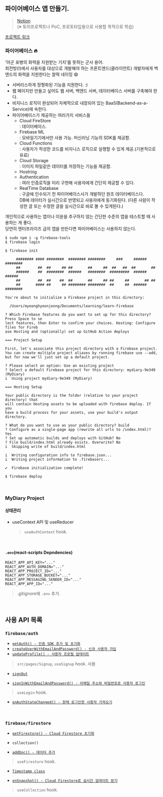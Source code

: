 ## 파이어베이스 앱 만들기.

> [Notion](https://paullabworkspace.notion.site/Firebase-43e93768fad149ba92765940411bf55a)<br />
> (※ 토이프로젝트나 PoC, 프로토타입용으로 사용할 목적으로 학습)

[프로젝트 링크](https://mydiary-9e349.web.app/)

### 파이어베이스 🔥

'아군 포병의 화력을 지원받는 기지'를 뜻하는 군사 용어.<br />
최전방(!)에서 사용자를 대상으로 개발해야 하는 프론트엔드(클라이언트) 개발자에게 백엔드의 화력을 지원한다는 찰떡 네이밍 😄<br />

- 서버리스하게 정형화된 기능을 지원한다. :)<br />
- 웹 페이지만 만들고 싶어도 웹 서버, 백엔드 서버, 데이터베이스 서버를 구축해야 한다.<br />
- 비지니스 로직이 완성되어 자체적으로 내장되어 있는 BaaS(Backend-as-a-Service)에 속한다.
- 파이어베이스가 제공하는 여러가지 서비스들
  - Cloud FireStore<br />
    : 데이터베이스.
  - Firebase ML<br />
    : 모바일기기에서만 사용 가능. 머신러닝 기능의 SDK를 제공함.
  - Cloud Functions<br />
    : 사용자가 작성한 코드를 비지니스 로직으로 실행할 수 있게 제공.(기본적으로 유료)
  - Cloud Storage<br />
    : 이미지 파일같은 데이터를 저장하는 기능을 제공함.
  - Hostring<br />
  - Authentication<br />
    : 여러 인증로직을 미리 구현해 사용자에게 간단히 제공할 수 있다.
  - RealTime Database<br />
    : 구글에 인수되기 전 파이어베이스사가 개발하던 원조 데이터베이스다.<br />
    DB에 데이터가 실시간으로 반영되고 사용자에게 동기화된다. (다른 사람이 작성한 글 또는 수정한 글을 실시간으로 바로 볼 수 있게된다.)

개인적으로 사용하는 앱이나 이윤을 추구하지 않는 간단한 수준의 앱을 테스트할 때 사용하는 게 좋다.<br />
당연히 엔터프라이즈 급의 앱을 만든다면 파이어베이스는 사용하지 않는다.<br />

```
$ sudo npm i -g firebase-tools
$ firebase login
```

```
$ firebase init

     ######## #### ########  ######## ########     ###     ######  ########
     ##        ##  ##     ## ##       ##     ##  ##   ##  ##       ##
     ######    ##  ########  ######   ########  #########  ######  ######
     ##        ##  ##    ##  ##       ##     ## ##     ##       ## ##
     ##       #### ##     ## ######## ########  ##     ##  ######  ########

You're about to initialize a Firebase project in this directory:

  /Users/myeonghyeonjeong/Documents/learning/learn-firebase

? Which Firebase features do you want to set up for this directory? Press Space to se
lect features, then Enter to confirm your choices. Hosting: Configure files for Fireb
ase Hosting and (optionally) set up GitHub Action deploys

=== Project Setup

First, let's associate this project directory with a Firebase project.
You can create multiple project aliases by running firebase use --add,
but for now we'll just set up a default project.

? Please select an option: Use an existing project
? Select a default Firebase project for this directory: mydiary-9e349 (MyDiary)
i  Using project mydiary-9e349 (MyDiary)

=== Hosting Setup

Your public directory is the folder (relative to your project directory) that
will contain Hosting assets to be uploaded with firebase deploy. If you
have a build process for your assets, use your build's output directory.

? What do you want to use as your public directory? build
? Configure as a single-page app (rewrite all urls to /index.html)? Yes
? Set up automatic builds and deploys with GitHub? No
? File build/index.html already exists. Overwrite? No
i  Skipping write of build/index.html

i  Writing configuration info to firebase.json...
i  Writing project information to .firebaserc...

✔  Firebase initialization complete!
```

```
$ firebase deploy
```

<br />

### MyDiary Project

#### 상태관리

- useContext API 및 useReducer
  > `useAuthContext` hook.

<br />

#### `.env`(react-scripts Depndencies)

```
REACT_APP_API_KEY="..."
REACT_APP_AUTH_DOMAIN="..."
REACT_APP_PROJECT_ID="..."
REACT_APP_STORAGE_BUCKET="..."
REACT_APP_MESSAGING_SENDER_ID="..."
REACT_APP_APP_ID="..."
```

> .gitignore에 `.env` 추가.

<br />

## 사용 API 목록

### `firebase/auth`

- [`getAuth() - 인증 SDK 추가 및 초기화`](https://firebase.google.com/docs/auth/web/start?hl=ko&authuser=0#add-initialize-sdk)
- [`createUserWithEmailAndPassword() - 신규 사용자 가입`](https://firebase.google.com/docs/auth/web/start?hl=ko&authuser=0#sign_up_new_users)
- [`updateProfile() - 사용자 프로필 업데이트`](https://firebase.google.com/docs/auth/web/manage-users?hl=ko&authuser=0#update_a_users_profile)

> `src/pages/Signup`, `useSignup` hook. 사용

- [`signOut`](https://firebase.google.com/docs/auth/web/password-auth?hl=ko&authuser=0#next_steps)

- [`signInWithEmailAndPassword() - 이메일 주소와 비밀번호로 사용자 로그인`](https://firebase.google.com/docs/auth/web/password-auth?hl=ko&authuser=0#sign_in_a_user_with_an_email_address_and_password)

> `useLogin` hook.

- [`onAuthStateChanged() - 현재 로그인한 사용자 가져오기`](https://firebase.google.com/docs/auth/web/manage-users?hl=ko&authuser=0#get_the_currently_signed-in_user)

<br />

### `firebase/firestore`

- [`getFirestore() - Cloud Firestore 초기화`](https://firebase.google.com/docs/firestore/quickstart?hl=ko&authuser=0#initialize)

- `collection()`

- [`addDoc() - 데이터 추가`](https://firebase.google.com/docs/firestore/quickstart?hl=ko&authuser=0#add_data)

> `useFirestore` hook.

- [`Timestamp class`](https://firebase.google.com/docs/reference/js/firestore_.timestamp)

- [`onSnapshot() - Cloud Firestore로 실시간 업데이트 받기`](https://firebase.google.com/docs/firestore/query-data/listen)

> `useCollection` hook.
